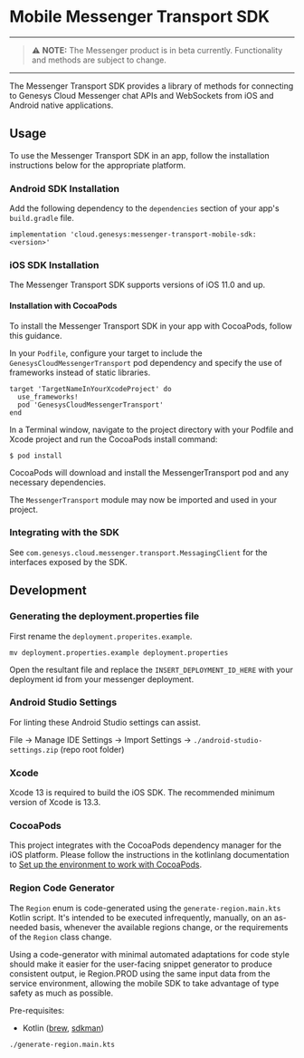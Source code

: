 # Mobile Messenger Transport SDK

---

> ⚠️ **NOTE:** The Messenger product is in beta currently. Functionality and methods are subject to change.

---

The Messenger Transport SDK provides a library of methods for connecting to Genesys Cloud Messenger chat APIs and WebSockets from iOS and Android native applications. 

## Usage

To use the Messenger Transport SDK in an app, follow the installation instructions below for the appropriate platform.

### Android SDK Installation

Add the following dependency to the `dependencies` section of your app's `build.gradle` file.
```
implementation 'cloud.genesys:messenger-transport-mobile-sdk:<version>' 
```

### iOS SDK Installation

The Messenger Transport SDK supports versions of iOS 11.0 and up.

#### Installation with CocoaPods

To install the Messenger Transport SDK in your app with CocoaPods, follow this guidance.

In your `Podfile`, configure your target to include the `GenesysCloudMessengerTransport` pod  dependency and specify the use of frameworks instead of static libraries.

```
target 'TargetNameInYourXcodeProject' do
  use_frameworks!
  pod 'GenesysCloudMessengerTransport'
end
```

In a Terminal window, navigate to the project directory with your Podfile and Xcode project and run the CocoaPods install command:

`$ pod install`

CocoaPods will download and install the MessengerTransport pod and any necessary dependencies.

The `MessengerTransport` module may now be imported and used in your project.

### Integrating with the SDK 

See `com.genesys.cloud.messenger.transport.MessagingClient` for the interfaces exposed by the SDK.

## Development

### Generating the deployment.properties file

First rename the `deployment.properites.example`.

```
mv deployment.properties.example deployment.properties
```

Open the resultant file and replace the `INSERT_DEPLOYMENT_ID_HERE` with your deployment id from your messenger deployment.

### Android Studio Settings

For linting these Android Studio settings can assist.

File -> Manage IDE Settings -> Import Settings -> `./android-studio-settings.zip` (repo root folder)

### Xcode

Xcode 13 is required to build the iOS SDK. The recommended minimum version of Xcode is 13.3.

### CocoaPods

This project integrates with the CocoaPods dependency manager for the iOS platform. Please follow the instructions in the kotlinlang documentation to [Set up the environment to work with CocoaPods](https://kotlinlang.org/docs/native-cocoapods.html#set-up-the-environment-to-work-with-cocoapods).

### Region Code Generator

The `Region` enum is code-generated using the `generate-region.main.kts` Kotlin script. It's intended to be executed infrequently, manually, on an as-needed basis, whenever the available regions change, or the requirements of the `Region` class change.

Using a code-generator with minimal automated adaptations for code style should make it easier for the user-facing snippet generator to produce consistent output, ie Region.PROD using the same input data from the service environment, allowing the mobile SDK to take advantage of type safety as much as possible.

Pre-requisites:

- Kotlin ([brew](https://formulae.brew.sh/formula/kotlin), [sdkman](https://sdkman.io/sdks#kotlin))

```shell
./generate-region.main.kts
```
